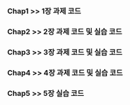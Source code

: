 ### Chap1 >> 1장 과제 코드
### Chap2 >> 2장 과제 코드 및 실습 코드
### Chap3 >> 3장 과제 코드 및 실습 코드
### Chap4 >> 4장 과제 코드 및 실습 코드
### Chap5 >> 5장 실습 코드